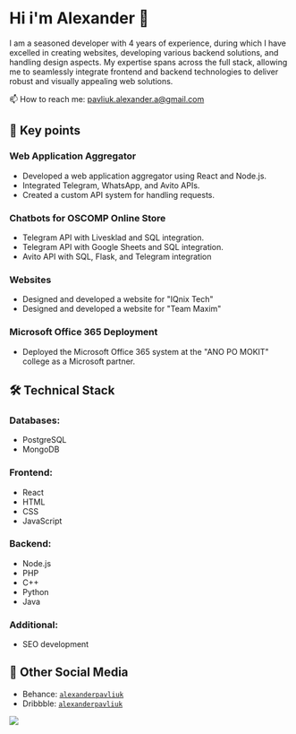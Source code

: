 <!--
**yeeeyoooduck/yeeeyoooduck** is a ✨ _special_ ✨ repository because its `README.md` (this file) appears on your GitHub profile.

Here are some ideas to get you started:

- 🔭 I’m currently working on ...
- 🌱 I’m currently learning ...
- 👯 I’m looking to collaborate on ...
- 🤔 I’m looking for help with ...
- 💬 Ask me about ...
- 📫 How to reach me: ...
- 😄 Pronouns: ...
- ⚡ Fun fact: ...
-->

# Hi i'm Alexander 👋
I am a seasoned developer with 4 years of experience, during which I have excelled in creating websites, developing various backend solutions, and handling design aspects. My expertise spans across the full stack, allowing me to seamlessly integrate frontend and backend technologies to deliver robust and visually appealing web solutions.

📫 How to reach me: pavliuk.alexander.a@gmail.com

## 🏸 Key points
### Web Application Aggregator
- Developed a web application aggregator using React and Node.js.
- Integrated Telegram, WhatsApp, and Avito APIs.
- Created a custom API system for handling requests.
### Chatbots for OSCOMP Online Store
- Telegram API with Livesklad and SQL integration.
- Telegram API with Google Sheets and SQL integration.
- Avito API with SQL, Flask, and Telegram integration
### Websites
- Designed and developed a website for "IQnix Tech"
- Designed and developed a website for "Team Maxim"
### Microsoft Office 365 Deployment
- Deployed the Microsoft Office 365 system at the "ANO PO MOKIT" college as a Microsoft partner.

## 🛠 Technical Stack
### Databases:
- PostgreSQL
- MongoDB
### Frontend:
- React
- HTML
- CSS
- JavaScript
### Backend:
- Node.js
- PHP
- C++
- Python
- Java
### Additional:
- SEO development 

## 💬 Other Social Media
* Behance: <code>[alexanderpavliuk](https://www.behance.net/alexanderpavliuk/)</code>
* Dribbble: <code>[alexanderpavliuk](https://dribbble.com/alexanderpavliuk/)</code>

![](https://komarev.com/ghpvc/?username=yeeeyoooduck)
